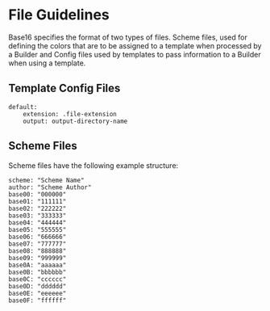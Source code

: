 # File Guidelines
Base16 specifies the format of two types of files. Scheme files, used for defining the colors that are to be assigned to a template when processed by a Builder and Config files used by templates to pass information to a Builder when using a template.

## Template Config Files
    default: 
        extension: .file-extension
        output: output-directory-name

## Scheme Files
Scheme files have the following example structure:

    scheme: "Scheme Name"
    author: "Scheme Author"
    base00: "000000"
    base01: "111111"
    base02: "222222"
    base03: "333333"
    base04: "444444"
    base05: "555555"
    base06: "666666"
    base07: "777777"
    base08: "888888"
    base09: "999999"
    base0A: "aaaaaa"
    base0B: "bbbbbb"
    base0C: "cccccc"
    base0D: "dddddd"
    base0E: "eeeeee"
    base0F: "ffffff"
